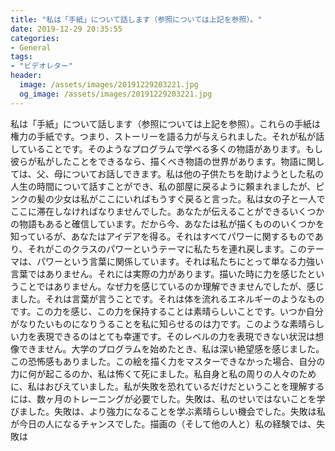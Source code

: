 ```yaml
---
title: "私は「手紙」について話します（参照については上記を参照）。"
date: 2019-12-29 20:35:55
categories:
- General
tags:
- "ビデオレター"
header:
  image: /assets/images/20191229203221.jpg
  og_image: /assets/images/20191229203221.jpg
---
```


私は「手紙」について話します（参照については上記を参照）。これらの手紙は権力の手紙です。つまり、ストーリーを語る力が与えられました。それが私が話していることです。そのようなプログラムで学べる多くの物語があります。もし彼らが私がしたことをできるなら、描くべき物語の世界があります。物語に関しては、父、母についてお話しできます。私は他の子供たちを助けようとした私の人生の時間について話すことができ、私の部屋に戻るように頼まれましたが、ピンクの髪の少女は私がここにいればもうすぐ戻ると言った。私は女の子と一人でここに滞在しなければなりませんでした。あなたが伝えることができるいくつかの物語もあると確信しています。だから今、あなたは私が描くもののいくつかを知っているが、あなたはアイデアを得る。それはすべてパワーに関するものであり、それがこのクラスのパワーというテーマに私たちを連れ戻します。このテーマは、パワーという言葉に関係しています。それは私たちにとって単なる力強い言葉ではありません。それには実際の力があります。描いた時に力を感じたということではありません。なぜ力を感じているのか理解できませんでしたが、感じました。それは言葉が言うことです。それは体を流れるエネルギーのようなものです。この力を感じ、この力を保持することは素晴らしいことです。いつか自分がなりたいものになりうることを私に知らせるのは力です。このような素晴らしい力を表現できるのはとても幸運です。そのレベルの力を表現できない状況は想像できません。大学のプログラムを始めたとき、私は深い絶望感を感じました。この恐怖感もありました。この絵を描く力をマスターできなかった場合、自分の力に何が起こるのか、私は怖くて死にました。私自身と私の周りの人々のために、私はおびえていました。私が失敗を恐れているだけだということを理解するには、数ヶ月のトレーニングが必要でした。失敗は、私のせいではないことを学びました。失敗は、より強力になることを学ぶ素晴らしい機会でした。失敗は私が今日の人になるチャンスでした。描画の（そして他の人と）私の経験では、失敗は
